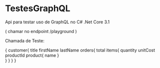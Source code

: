 # TestesGraphQL
Api para testar uso de GraphQL no C# .Net Core 3.1

( chamar no endpoint /playground ) 

Chamada de Teste:

{
  customer{
    title
    firstName
    lastName
    orders{
      total
      items{
        quantity
        unitCost
        productId
        product{
          name
        }        
      }
    }
  }
}
